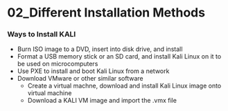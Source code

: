 # 02_Different Installation Methods

### Ways to Install KALI

- Burn ISO image to a DVD, insert into disk drive, and install
- Format a USB memory stick or an SD card, and install Kali Linux on it to be used on microcomputers
- Use PXE to install and boot Kali Linux from a network
- Download VMware or other similar software
  - Create a virtual machne, download and install Kali Linux image onto virtual machine
  - Download a KALI VM image and import the .vmx file
